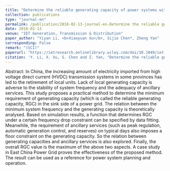 ```yaml
---
title: "Determine the reliable generating capacity of power systems with high HVDC penetration considering both stability and ancillary service requirements"
collection: publications
type: "journal-en"
permalink: /publication/2018-02-13-journal-en-Determine the reliable generating capacity of power systems with high HVDC penetration considering both stability and ancillary service requirements
date: 2018-02-13
venue: "IET Generation, Transmission & Distribution"
paper_author: "Yiyan Li, <b>Xiaoyuan Xu</b>, Sijie Chen*, Zheng Yan"
corresponding: False
remark: "(SCI)"
paperurl: "https://ietresearch.onlinelibrary.wiley.com/doi/10.1049/iet-gtd.2017.0425"
citation: 'Y. Li, X. Xu, S. Chen and Z. Yan, "Determine the reliable generating capacity of power systems with high HVDC penetration considering both stability and ancillary service requirements," <i>IET Generation, Transmission & Distribution</i>, vol. 12, no. 3, pp. 540-547, 2018.'
---
```


Abstract:
In China, the increasing amount of electricity imported from high voltage direct current (HVDC) transmission systems in some provinces has led to the retirement of local units. Lack of local generating capacity is adverse to the stability of system frequency and the adequacy of ancillary services. This study proposes a practical method to determine the minimum requirement of generating capacity (which is called the reliable generating capacity, RGC) in the sink side of a power grid. The relation between the minimum system frequency and the generating capacity is theoretically analysed. Based on simulation results, a function that determines RGC under a certain frequency drop constraint can be specified by data fitting. Meanwhile, the requirement of ancillary services (such as peak regulation, automatic generation control, and reserves) on typical days also imposes a floor constraint on the generating capacity. So the relation between generating capacities and ancillary services is also explored. Finally, the overall RGC value is the maximum of the above two aspects. A case study in East China Power Grid proves the effectiveness of the proposed method. The result can be used as a reference for power system planning and operation.